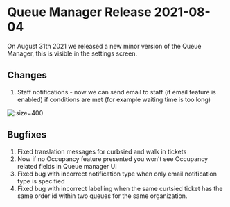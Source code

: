 # Queue Manager Release 2021-08-04
On August 31th 2021 we released a new minor version of the Queue Manager, this is visible in the settings screen.

## Changes
1. Staff notifications - now we can send email to staff (if email feature is enabled) if conditions are met (for example waiting time is too long) 

![](/assets/staff-notifications-31-aug-2021.png ":size=400")

## Bugfixes
1. Fixed translation messages for curbsied and walk in tickets
2. Now if no Occupancy feature presented you won’t see Occupancy related fields in Queue manager UI
3. Fixed bug with incorrect notification type when only email notification type is specified
4. Fixed bug with incorrect labelling when the same curtsied ticket has the same order id within two queues for the same organization.